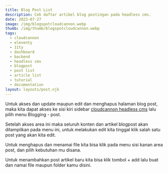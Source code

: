 ```yaml
---
title: Blog Post List
description: Cek daftar artikel blog postingan pada headless cms.
date: 2023-07-27
image: /img/blogspotcloudcannon.webp
thumb: /img/thumb/blogspotcloudcannon.webp
tags:
  - cloudcannon
  - eleventy
  - 11ty
  - dashboard
  - backend
  - headless cms
  - blogpost
  - post list
  - article list
  - tutorial
  - documentation
layout: layouts/post.njk
---
```


Untuk akses dan update maupun edit dan menghapus halaman blog post, maka kita dapat akses ke sisi kiri sidebar [cloudcannon headless cms](https://cloudcannon.com) lalu pilih menu Blogging - post.

Setelah akses area ini maka seluruh konten dan artikel blogpost akan ditampilkan pada menu ini, untuk melakukan edit kita tinggal klik salah satu post yang akan kita edit.

Untuk menghapus dan menamai file kita bisa klik pada menu sisi kanan area post, dan pilih kebutuhan mu disana.

Untuk menambahkan post artikel baru kita bisa klik tombol + add lalu buat dan namai file maupun folder kamu disini.
